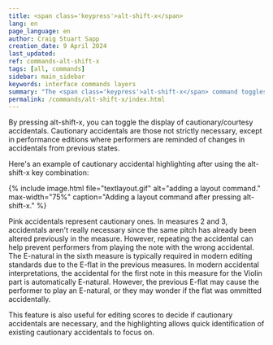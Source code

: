 ```yaml
---
title: <span class='keypress'>alt-shift-x</span>
lang: en
page_language: en
author: Craig Stuart Sapp
creation_date: 9 April 2024
last_updated:
ref: commands-alt-shift-x
tags: [all, commands]
sidebar: main_sidebar
keywords: interface commands layers
summary: "The <span class='keypress'>alt-shift-x</span> command toggles highlighting of cautionary accidentals."
permalink: /commands/alt-shift-x/index.html
---
```


By pressing <span class="keypress">alt-shift-x</span>, you can
toggle the display of cautionary/courtesy accidentals. Cautionary
accidentals are those not strictly necessary, except in performance
editions where performers are reminded of changes in accidentals
from previous states.

Here's an example of cautionary accidental highlighting after using
the <span class="keypress">alt-shift-x</span> key combination:

{% include image.html
    file="textlayout.gif"
    alt="adding a layout command."
    max-width="75%"
    caption="Adding a layout command after pressing alt-shift-x."
%}

Pink accidentals represent cautionary ones. In measures 2 and 3,
accidentals aren't really necessary since the same pitch has already been
altered previously in the measure. However, repeating the accidental
can help prevent performers from playing the note with the wrong
accidental. The E-natural in the sixth measure is typically required
in modern editing standards due to the E-flat in the previous
measures. In modern accidental interpretations, the accidental for
the first note in this measure for the Violin part is automatically
E-natural. However, the previous E-flat may cause the performer to
play an E-natural, or they may wonder if the flat was ommitted accidentally.

This feature is also useful for editing scores to decide if cautionary
accidentals are necessary, and the highlighting allows quick identification
of existing cautionary accidentals to focus on.


